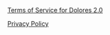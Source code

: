 [Terms of Service for Dolores 2.0](/doc/terms_of_service.md)

[Privacy Policy](/doc/privacy_policy.md)
